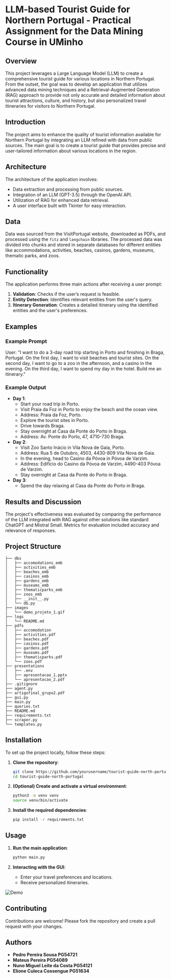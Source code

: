 # LLM-based Tourist Guide for Northern Portugal - Practical Assignment for the Data Mining Course in UMinho

## Overview

This project leverages a Large Language Model (LLM) to create a comprehensive tourist guide for various locations in Northern Portugal. From the outset, the goal was to develop an application that utilizes advanced data mining techniques and a Retrieval-Augmented Generation (RAG) approach to provide not only accurate and detailed information about tourist attractions, culture, and history, but also personalized travel itineraries for visitors to Northern Portugal.

## Introduction

The project aims to enhance the quality of tourist information available for Northern Portugal by integrating an LLM refined with data from public sources. The main goal is to create a tourist guide that provides precise and user-tailored information about various locations in the region.

## Architecture

The architecture of the application involves:
- Data extraction and processing from public sources.
- Integration of an LLM (GPT-3.5) through the OpenAI API.
- Utilization of RAG for enhanced data retrieval.
- A user interface built with Tkinter for easy interaction.

## Data

Data was sourced from the VisitPortugal website, downloaded as PDFs, and processed using the `fitz` and `langchain` libraries. The processed data was divided into chunks and stored in separate databases for different entities like accommodations, activities, beaches, casinos, gardens, museums, thematic parks, and zoos.

## Functionality

The application performs three main actions after receiving a user prompt:
1. **Validation**: Checks if the user’s request is feasible.
2. **Entity Detection**: Identifies relevant entities from the user's query.
3. **Itinerary Generation**: Creates a detailed itinerary using the identified entities and the user's preferences.

## Examples

### Example Prompt
User: "I want to do a 3-day road trip starting in Porto and finishing in Braga, Portugal. On the first day, I want to visit beaches and tourist sites. On the second day, I want to go to a zoo in the afternoon, and a casino in the evening. On the third day, I want to spend my day in the hotel. Build me an itinerary."

### Example Output
- **Day 1**:
  - Start your road trip in Porto.
  - Visit Praia da Foz in Porto to enjoy the beach and the ocean view.
  - Address: Praia da Foz, Porto.
  - Explore the tourist sites in Porto.
  - Drive towards Braga.
  - Stay overnight at Casa da Ponte do Porto in Braga.
  - Address: Av. Ponte do Porto, 47, 4710-730 Braga.
- **Day 2**:
  - Visit Zoo Santo Inácio in Vila Nova de Gaia, Porto.
  - Address: Rua 5 de Outubro, 4503, 4430-809 Vila Nova de Gaia.
  - In the evening, head to Casino da Póvoa in Póvoa de Varzim.
  - Address: Edifício do Casino da Póvoa de Varzim, 4490-403 Póvoa de Varzim.
  - Stay overnight at Casa da Ponte do Porto in Braga.
- **Day 3**:
  - Spend the day relaxing at Casa da Ponte do Porto in Braga.

## Results and Discussion

The project's effectiveness was evaluated by comparing the performance of the LLM integrated with RAG against other solutions like standard ChatGPT and Mistral Small. Metrics for evaluation included accuracy and relevance of responses.

## Project Structure

```plaintext
├── dbs
│   ├── accomodations_emb
│   ├── activities_emb
│   ├── beaches_emb
│   ├── casinos_emb
│   ├── gardens_emb
│   ├── museums_emb
│   ├── thematicparks_emb
│   ├── zoos_emb
│   ├── __init__.py
│   └── db.py
├── images
│   └── demo_projeto_1.gif
├── logs
│   └── README.md
├── pdfs
│   ├── accomodation
│   ├── activities.pdf
│   ├── beaches.pdf
│   ├── casinos.pdf
│   ├── gardens.pdf
│   ├── museums.pdf
│   ├── thematicparks.pdf
│   └── zoos.pdf
├── presentations
│   ├── .env
│   ├── apresentacao_1.pptx
│   └── apresentacao_2.pdf
├── .gitignore
├── agent.py
├── artigofinal_grupo2.pdf
├── gui.py
├── main.py
├── queries.txt
├── README.md
├── requirements.txt
├── scraper.py
└── templates.py
```

## Installation

To set up the project locally, follow these steps:

1. **Clone the repository**:
    ```bash
    git clone https://github.com/yourusername/tourist-guide-north-portugal.git
    cd tourist-guide-north-portugal
    ```

2. **(Optional) Create and activate a virtual environment**:
    ```bash
    python3 -m venv venv
    source venv/bin/activate
    ```

3. **Install the required dependencies**:
    ```bash
    pip install -r requirements.txt
    ```

## Usage

1. **Run the main application**:
    ```bash
    python main.py
    ```

2. **Interacting with the GUI**:
   - Enter your travel preferences and locations.
   - Receive personalized itineraries.

![Demo](./images/demo_projeto_1.gif)

## Contributing

Contributions are welcome! Please fork the repository and create a pull request with your changes.

## Authors

- **Pedro Pereira Sousa PG54721**
- **Mateus Pereira PG54089**
- **Nuno Miguel Leite da Costa PG54121**
- **Elione Culeca Cossengue PG51634**

